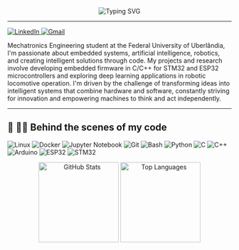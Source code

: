 <div align="center">
  <img src="https://readme-typing-svg.demolab.com?font=Fira+Code&size=32&duration=3000&pause=1000&color=58A6FF&center=true&vCenter=true&width=600&lines=~%24+Hello+world!;I+am+Guilherme+Lazzarini_&repeat=true&multiline=false" alt="Typing SVG" />

---
</div>

<a href="https://www.linkedin.com/in/guilherme-maximiano-s-lazzarini-b26a9b277/">
  <img src="https://img.shields.io/badge/LinkedIn-0A66C2?style=for-the-badge&logo=linkedin&logoColor=white" alt="LinkedIn" />
</a> 
<a href="mailto:gmslazzarini@gmail.com">
  <img src="https://img.shields.io/badge/Gmail-000000?style=for-the-badge&logo=gmail&logoColor=white" alt="Gmail" />
</a>


Mechatronics Engineering student at the Federal University of Uberlândia, I'm passionate about embedded systems, artificial intelligence, robotics, and creating intelligent solutions through code. My projects and research involve developing embedded firmware in C/C++ for STM32 and ESP32 microcontrollers and exploring deep learning applications in robotic locomotive operation. I'm driven by the challenge of transforming ideas into intelligent systems that combine hardware and software, constantly striving for innovation and empowering machines to think and act independently.

---

## 🤖 👨‍💻 Behind the scenes of my code 

![Linux](https://img.shields.io/badge/Linux-808080?style=for-the-badge&logo=linux&logoColor=black)
![Docker](https://img.shields.io/badge/Docker-2496ED?style=for-the-badge&logo=docker&logoColor=white)
![Jupyter Notebook](https://img.shields.io/badge/Jupyter-FFA500?style=for-the-badge&logo=jupyter&logoColor=white)
![Git](https://img.shields.io/badge/Git-F05032?style=for-the-badge&logo=git&logoColor=white)
![Bash](https://img.shields.io/badge/Bash-4EAA25?style=for-the-badge&logo=gnubash&logoColor=white)
![Python](https://img.shields.io/badge/Python-3776AB?style=for-the-badge&logo=python&logoColor=white)
![C](https://img.shields.io/badge/C-00599C?style=for-the-badge&logo=c&logoColor=black)
![C++](https://img.shields.io/badge/C++-00599C?style=for-the-badge&logo=c%2B%2B&logoColor=white)
![Arduino](https://img.shields.io/badge/Arduino-00979D?style=for-the-badge&logo=arduino&logoColor=white)
![ESP32](https://img.shields.io/badge/ESP32-2F2F2F?style=for-the-badge&logo=espressif&logoColor=white)
![STM32](https://img.shields.io/badge/STM32-03234B?style=for-the-badge&logo=stmicroelectronics&logoColor=white)

<div align="center">
  <img src="https://github-readme-stats.vercel.app/api?username=GuilhermeAsura&show_icons=true&theme=tokyonight" alt="GitHub Stats" height="180" />
  <img src="https://github-readme-stats.vercel.app/api/top-langs/?username=GuilhermeAsura&layout=compact&theme=tokyonight" alt="Top Languages" height="180" />
</div>